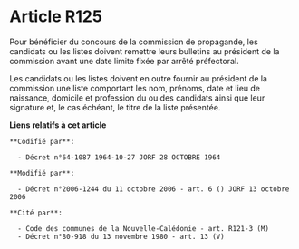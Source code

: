 # Article R125

Pour bénéficier du concours de la commission de propagande, les candidats ou les listes doivent remettre leurs bulletins au
président de la commission avant une date limite fixée par arrêté préfectoral.

Les candidats ou les listes doivent en outre fournir au président de la commission une liste comportant les nom, prénoms,
date et lieu de naissance, domicile et profession du ou des candidats ainsi que leur signature et, le cas échéant, le titre
de la liste présentée.

**Liens relatifs à cet article**

	**Codifié par**:

	  - Décret n°64-1087 1964-10-27 JORF 28 OCTOBRE 1964

	**Modifié par**:

	  - Décret n°2006-1244 du 11 octobre 2006 - art. 6 () JORF 13 octobre 2006

	**Cité par**:

	  - Code des communes de la Nouvelle-Calédonie - art. R121-3 (M)
	  - Décret n°80-918 du 13 novembre 1980 - art. 13 (V)
